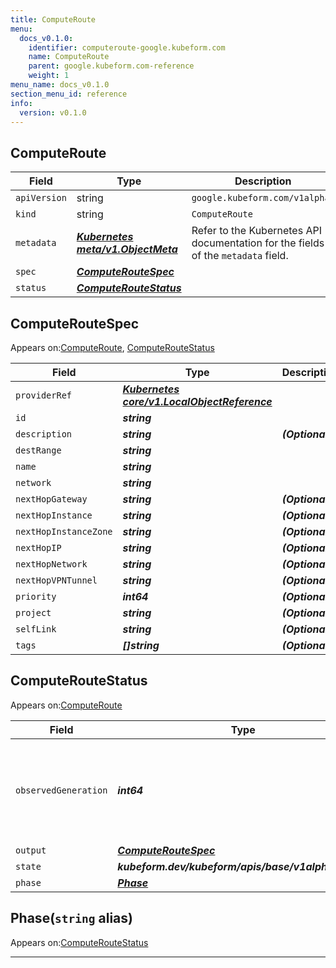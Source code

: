 ```yaml
---
title: ComputeRoute
menu:
  docs_v0.1.0:
    identifier: computeroute-google.kubeform.com
    name: ComputeRoute
    parent: google.kubeform.com-reference
    weight: 1
menu_name: docs_v0.1.0
section_menu_id: reference
info:
  version: v0.1.0
---
```


## ComputeRoute
| Field | Type | Description |
| ------ | ----- | ----------- |
| `apiVersion` | string | `google.kubeform.com/v1alpha1` |
|    `kind` | string | `ComputeRoute` |
| `metadata` | ***[Kubernetes meta/v1.ObjectMeta](https://kubernetes.io/docs/reference/generated/kubernetes-api/v1.13/#objectmeta-v1-meta)***|Refer to the Kubernetes API documentation for the fields of the `metadata` field.|
| `spec` | ***[ComputeRouteSpec](#computeroutespec)***||
| `status` | ***[ComputeRouteStatus](#computeroutestatus)***||
## ComputeRouteSpec

Appears on:[ComputeRoute](#computeroute), [ComputeRouteStatus](#computeroutestatus)

| Field | Type | Description |
| ------ | ----- | ----------- |
| `providerRef` | ***[Kubernetes core/v1.LocalObjectReference](https://kubernetes.io/docs/reference/generated/kubernetes-api/v1.13/#localobjectreference-v1-core)***||
| `id` | ***string***||
| `description` | ***string***| ***(Optional)*** |
| `destRange` | ***string***||
| `name` | ***string***||
| `network` | ***string***||
| `nextHopGateway` | ***string***| ***(Optional)*** |
| `nextHopInstance` | ***string***| ***(Optional)*** |
| `nextHopInstanceZone` | ***string***| ***(Optional)*** |
| `nextHopIP` | ***string***| ***(Optional)*** |
| `nextHopNetwork` | ***string***| ***(Optional)*** |
| `nextHopVPNTunnel` | ***string***| ***(Optional)*** |
| `priority` | ***int64***| ***(Optional)*** |
| `project` | ***string***| ***(Optional)*** |
| `selfLink` | ***string***| ***(Optional)*** |
| `tags` | ***[]string***| ***(Optional)*** |
## ComputeRouteStatus

Appears on:[ComputeRoute](#computeroute)

| Field | Type | Description |
| ------ | ----- | ----------- |
| `observedGeneration` | ***int64***| ***(Optional)*** Resource generation, which is updated on mutation by the API Server.|
| `output` | ***[ComputeRouteSpec](#computeroutespec)***| ***(Optional)*** |
| `state` | ***kubeform.dev/kubeform/apis/base/v1alpha1.State***| ***(Optional)*** |
| `phase` | ***[Phase](#phase)***| ***(Optional)*** |
## Phase(`string` alias)

Appears on:[ComputeRouteStatus](#computeroutestatus)

---
